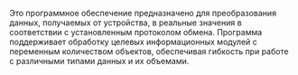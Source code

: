 Это программное обеспечение предназначено для преобразования данных, получаемых от устройства, в реальные значения в соответствии с установленным протоколом обмена. Программа поддерживает обработку целевых информационных модулей с переменным количеством объектов, обеспечивая гибкость при работе с различными типами данных и их объемами.
